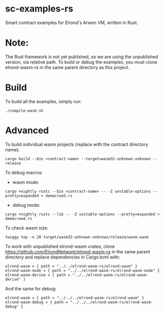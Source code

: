 # sc-examples-rs
Smart contract examples for Elrond's Arwen VM, written in Rust.

# Note:

The Rust framework is not yet published, so we are using the unpublished version, via relative path. To build or debug the examples, you must clone elrond-wasm-rs in the same parent directory as this project.


# Build

To build all the examples, simply run:
```
./compile-wasm.sh 
```

# Advanced

To build individual wasm projects (replace <contract-name> with the contract directory name):
```
cargo build --bin <contract-name> --target=wasm32-unknown-unknown --release
```

To debug macros:
- wasm mode:
```
cargo +nightly rustc --bin <contract-name> -- -Z unstable-options --pretty=expanded > demacroed.rs
```

- debug mode:
```
cargo +nightly rustc --lib -- -Z unstable-options --pretty=expanded > demacroed.rs
```

To check wasm size:
```
twiggy top -n 20 target/wasm32-unknown-unknown/release/wasm.wasm
```

To work with unpublished elrond-wasm crates, clone https://github.com/ElrondNetwork/elrond-wasm-rs in the same parent directory and replace dependencies in Cargo.toml with:
```
elrond-wasm = { path = "../../elrond-wasm-rs/elrond-wasm" }
elrond-wasm-node = { path = "../../elrond-wasm-rs/elrond-wasm-node" }
elrond-wasm-derive = { path = "../../elrond-wasm-rs/elrond-wasm-derive" }
```

And the same for debug:
```
elrond-wasm = { path = "../../../elrond-wasm-rs/elrond-wasm" }
elrond-wasm-debug = { path = "../../../elrond-wasm-rs/elrond-wasm-debug" }
```
